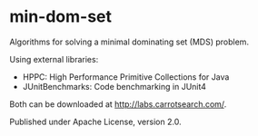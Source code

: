 min-dom-set
===========

Algorithms for solving a minimal dominating set (MDS) problem.

Using external libraries:
 - HPPC: High Performance Primitive Collections for Java
 - JUnitBenchmarks: Code benchmarking in JUnit4

Both can be downloaded at http://labs.carrotsearch.com/.

Published under Apache License, version 2.0.

